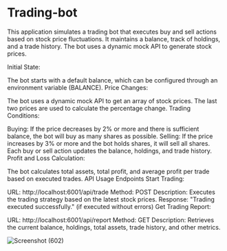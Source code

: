 # Trading-bot


This application simulates a trading bot that executes buy and sell actions based on stock price fluctuations. It maintains a balance, track of holdings, and a trade history. The bot uses a dynamic mock API to generate stock prices.


Initial State:

The bot starts with a default balance, which can be configured through an environment variable (BALANCE).
Price Changes:

The bot uses a dynamic mock API to get an array of stock prices. The last two prices are used to calculate the percentage change.
Trading Conditions:

Buying: If the price decreases by 2% or more and there is sufficient balance, the bot will buy as many shares as possible.
Selling: If the price increases by 3% or more and the bot holds shares, it will sell all shares.
Each buy or sell action updates the balance, holdings, and trade history.
Profit and Loss Calculation:

The bot calculates total assets, total profit, and average profit per trade based on executed trades.
API Usage
Endpoints
Start Trading:

URL: http://localhost:6001/api/trade
Method: POST
Description: Executes the trading strategy based on the latest stock prices.
Response:
"Trading executed successfully." (if executed without errors)
Get Trading Report:

URL: http://localhost:6001/api/report
Method: GET
Description: Retrieves the current balance, holdings, total assets, trade history, and other metrics.


![Screenshot (602)](https://github.com/user-attachments/assets/54a53181-6d7b-48d5-ac1e-c4f91301b920)
